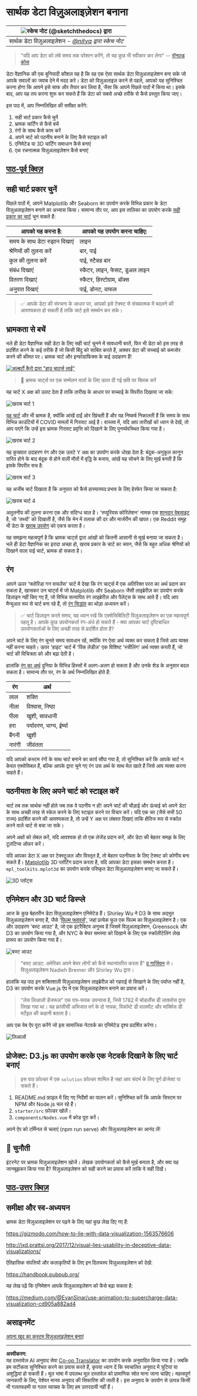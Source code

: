 <!--
CO_OP_TRANSLATOR_METADATA:
{
  "original_hash": "cfb068050337a36e348debaa502a24fa",
  "translation_date": "2025-09-05T15:00:06+00:00",
  "source_file": "3-Data-Visualization/13-meaningful-visualizations/README.md",
  "language_code": "hi"
}
-->
# सार्थक डेटा विज़ुअलाइज़ेशन बनाना

|![ स्केच नोट [(@sketchthedocs)](https://sketchthedocs.dev) द्वारा ](../../sketchnotes/13-MeaningfulViz.png)|
|:---:|
| सार्थक डेटा विज़ुअलाइज़ेशन - _[@nitya](https://twitter.com/nitya) द्वारा स्केच नोट_ |

> "यदि आप डेटा को लंबे समय तक परेशान करेंगे, तो यह कुछ भी स्वीकार कर लेगा" -- [रॉनाल्ड कोस](https://en.wikiquote.org/wiki/Ronald_Coase)

डेटा वैज्ञानिक की एक बुनियादी कौशल यह है कि वह एक ऐसा सार्थक डेटा विज़ुअलाइज़ेशन बना सके जो आपके सवालों का जवाब देने में मदद करे। डेटा को विज़ुअलाइज़ करने से पहले, आपको यह सुनिश्चित करना होगा कि आपने इसे साफ और तैयार कर लिया है, जैसा कि आपने पिछले पाठों में किया था। इसके बाद, आप यह तय करना शुरू कर सकते हैं कि डेटा को सबसे अच्छे तरीके से कैसे प्रस्तुत किया जाए।

इस पाठ में, आप निम्नलिखित की समीक्षा करेंगे:

1. सही चार्ट प्रकार कैसे चुनें  
2. भ्रामक चार्टिंग से कैसे बचें  
3. रंगों के साथ कैसे काम करें  
4. अपने चार्ट को पठनीय बनाने के लिए कैसे स्टाइल करें  
5. एनिमेटेड या 3D चार्टिंग समाधान कैसे बनाएं  
6. एक रचनात्मक विज़ुअलाइज़ेशन कैसे बनाएं  

## [पाठ-पूर्व क्विज़](https://ff-quizzes.netlify.app/en/ds/quiz/24)

## सही चार्ट प्रकार चुनें

पिछले पाठों में, आपने Matplotlib और Seaborn का उपयोग करके विभिन्न प्रकार के डेटा विज़ुअलाइज़ेशन बनाने का अभ्यास किया। सामान्य तौर पर, आप इस तालिका का उपयोग करके [सही प्रकार का चार्ट](https://chartio.com/learn/charts/how-to-select-a-data-vizualization/) चुन सकते हैं:

| आपको यह करना है:            | आपको यह उपयोग करना चाहिए:       |
| -------------------------- | ------------------------------- |
| समय के साथ डेटा रुझान दिखाएं | लाइन                            |
| श्रेणियों की तुलना करें      | बार, पाई                        |
| कुल की तुलना करें           | पाई, स्टैक्ड बार                |
| संबंध दिखाएं                | स्कैटर, लाइन, फेसट, डुअल लाइन   |
| वितरण दिखाएं                | स्कैटर, हिस्टोग्राम, बॉक्स      |
| अनुपात दिखाएं               | पाई, डोनट, वाफल                |

> ✅ आपके डेटा की संरचना के आधार पर, आपको इसे टेक्स्ट से संख्यात्मक में बदलने की आवश्यकता हो सकती है ताकि चार्ट इसे समर्थन कर सके।

## भ्रामकता से बचें

भले ही डेटा वैज्ञानिक सही डेटा के लिए सही चार्ट चुनने में सावधानी बरतें, फिर भी डेटा को इस तरह से प्रदर्शित करने के कई तरीके हैं जो किसी बिंदु को साबित करते हैं, अक्सर डेटा की सच्चाई को कमजोर करने की कीमत पर। भ्रामक चार्ट और इन्फोग्राफिक्स के कई उदाहरण हैं!

[![अल्बर्टो कैरो द्वारा "हाउ चार्ट्स लाई"](../../../../3-Data-Visualization/13-meaningful-visualizations/images/tornado.png)](https://www.youtube.com/watch?v=oX74Nge8Wkw "हाउ चार्ट्स लाई")

> 🎥 भ्रामक चार्ट्स पर एक सम्मेलन वार्ता के लिए ऊपर दी गई छवि पर क्लिक करें

यह चार्ट X अक्ष को उलट देता है ताकि तारीख के आधार पर सच्चाई के विपरीत दिखाया जा सके:

![खराब चार्ट 1](../../../../3-Data-Visualization/13-meaningful-visualizations/images/bad-chart-1.png)

[यह चार्ट](https://media.firstcoastnews.com/assets/WTLV/images/170ae16f-4643-438f-b689-50d66ca6a8d8/170ae16f-4643-438f-b689-50d66ca6a8d8_1140x641.jpg) और भी भ्रामक है, क्योंकि आंखें दाईं ओर खिंचती हैं और यह निष्कर्ष निकालती हैं कि समय के साथ विभिन्न काउंटियों में COVID मामलों में गिरावट आई है। वास्तव में, यदि आप तारीखों को ध्यान से देखें, तो आप पाएंगे कि उन्हें इस भ्रामक गिरावट प्रवृत्ति को दिखाने के लिए पुनर्व्यवस्थित किया गया है।

![खराब चार्ट 2](../../../../3-Data-Visualization/13-meaningful-visualizations/images/bad-chart-2.jpg)

यह कुख्यात उदाहरण रंग और एक उलटे Y अक्ष का उपयोग करके धोखा देता है: बंदूक-अनुकूल कानून पारित होने के बाद बंदूक से होने वाली मौतों में वृद्धि के बजाय, आंखें यह सोचने के लिए मूर्ख बनती हैं कि इसके विपरीत सच है:

![खराब चार्ट 3](../../../../3-Data-Visualization/13-meaningful-visualizations/images/bad-chart-3.jpg)

यह अजीब चार्ट दिखाता है कि अनुपात को कैसे हास्यास्पद प्रभाव के लिए हेरफेर किया जा सकता है:

![खराब चार्ट 4](../../../../3-Data-Visualization/13-meaningful-visualizations/images/bad-chart-4.jpg)

अतुलनीय की तुलना करना एक और संदिग्ध चाल है। 'स्प्यूरियस कोरिलेशन' नामक एक [शानदार वेबसाइट](https://tylervigen.com/spurious-correlations) है, जो 'तथ्यों' को दिखाती है, जैसे कि मेन में तलाक की दर और मार्जरीन की खपत। एक Reddit समूह भी डेटा के [खराब उपयोग](https://www.reddit.com/r/dataisugly/top/?t=all) को एकत्र करता है।

यह समझना महत्वपूर्ण है कि भ्रामक चार्ट्स द्वारा आंखों को कितनी आसानी से मूर्ख बनाया जा सकता है। भले ही डेटा वैज्ञानिक का इरादा अच्छा हो, खराब प्रकार के चार्ट का चयन, जैसे कि बहुत अधिक श्रेणियों को दिखाने वाला पाई चार्ट, भ्रामक हो सकता है।

## रंग

आपने ऊपर 'फ्लोरिडा गन वायलेंस' चार्ट में देखा कि रंग चार्ट्स में एक अतिरिक्त परत का अर्थ प्रदान कर सकता है, खासकर उन चार्ट्स में जो Matplotlib और Seaborn जैसी लाइब्रेरीज़ का उपयोग करके डिज़ाइन नहीं किए गए हैं, जो विभिन्न सत्यापित रंग लाइब्रेरीज़ और पैलेट्स के साथ आते हैं। यदि आप मैन्युअल रूप से चार्ट बना रहे हैं, तो [रंग सिद्धांत](https://colormatters.com/color-and-design/basic-color-theory) का थोड़ा अध्ययन करें।

> ✅ चार्ट डिज़ाइन करते समय, यह ध्यान रखें कि एक्सेसिबिलिटी विज़ुअलाइज़ेशन का एक महत्वपूर्ण पहलू है। आपके कुछ उपयोगकर्ता रंग-अंधे हो सकते हैं - क्या आपका चार्ट दृष्टिबाधित उपयोगकर्ताओं के लिए अच्छी तरह से प्रदर्शित होता है?

अपने चार्ट के लिए रंग चुनते समय सावधान रहें, क्योंकि रंग ऐसा अर्थ व्यक्त कर सकता है जिसे आप व्यक्त नहीं करना चाहते। ऊपर 'हाइट' चार्ट में 'पिंक लेडीज़' एक विशिष्ट 'स्त्रीलिंग' अर्थ व्यक्त करती हैं, जो चार्ट की विचित्रता को और बढ़ा देती है।

हालांकि [रंग का अर्थ](https://colormatters.com/color-symbolism/the-meanings-of-colors) दुनिया के विभिन्न हिस्सों में अलग-अलग हो सकता है और उनके शेड के अनुसार बदल सकता है। सामान्य तौर पर, रंग के अर्थ निम्नलिखित होते हैं:

| रंग    | अर्थ                 |
| ------ | ------------------- |
| लाल    | शक्ति               |
| नीला   | विश्वास, निष्ठा      |
| पीला   | खुशी, सावधानी       |
| हरा    | पर्यावरण, भाग्य, ईर्ष्या |
| बैंगनी | खुशी                |
| नारंगी | जीवंतता             |

यदि आपको कस्टम रंगों के साथ चार्ट बनाने का कार्य सौंपा गया है, तो सुनिश्चित करें कि आपके चार्ट न केवल एक्सेसिबल हैं, बल्कि आपके द्वारा चुने गए रंग उस अर्थ के साथ मेल खाते हैं जिसे आप व्यक्त करना चाहते हैं।

## पठनीयता के लिए अपने चार्ट को स्टाइल करें

चार्ट तब तक सार्थक नहीं होते जब तक वे पठनीय न हों! अपने चार्ट की चौड़ाई और ऊंचाई को अपने डेटा के साथ अच्छी तरह से स्केल करने के लिए स्टाइल करने पर विचार करें। यदि एक चर (जैसे सभी 50 राज्य) प्रदर्शित करने की आवश्यकता है, तो उन्हें Y अक्ष पर लंबवत दिखाएं ताकि क्षैतिज रूप से स्क्रॉल करने वाले चार्ट से बचा जा सके।

अपने अक्षों को लेबल करें, यदि आवश्यक हो तो एक लेजेंड प्रदान करें, और डेटा की बेहतर समझ के लिए टूलटिप्स ऑफर करें।

यदि आपका डेटा X अक्ष पर टेक्स्टुअल और विस्तृत है, तो बेहतर पठनीयता के लिए टेक्स्ट को कोणीय बना सकते हैं। [Matplotlib](https://matplotlib.org/stable/tutorials/toolkits/mplot3d.html) 3D प्लॉटिंग प्रदान करता है, यदि आपका डेटा इसका समर्थन करता है। `mpl_toolkits.mplot3d` का उपयोग करके परिष्कृत डेटा विज़ुअलाइज़ेशन बनाए जा सकते हैं।

![3D प्लॉट्स](../../../../3-Data-Visualization/13-meaningful-visualizations/images/3d.png)

## एनिमेशन और 3D चार्ट डिस्प्ले

आज के कुछ बेहतरीन डेटा विज़ुअलाइज़ेशन एनिमेटेड हैं। Shirley Wu ने D3 के साथ अद्भुत विज़ुअलाइज़ेशन बनाए हैं, जैसे '[फिल्म फ्लावर्स](http://bl.ocks.org/sxywu/raw/d612c6c653fb8b4d7ff3d422be164a5d/)', जहां प्रत्येक फूल एक फिल्म का विज़ुअलाइज़ेशन है। एक और उदाहरण 'बस्ट आउट' है, जो एक इंटरैक्टिव अनुभव है जिसमें विज़ुअलाइज़ेशन, Greensock और D3 का उपयोग किया गया है, और NYC के बेघर समस्या को दिखाने के लिए एक स्क्रॉलीटेलिंग लेख प्रारूप का उपयोग किया गया है।

![बस्ट आउट](../../../../3-Data-Visualization/13-meaningful-visualizations/images/busing.png)

> "बस्ट आउट: अमेरिका अपने बेघर लोगों को कैसे स्थानांतरित करता है" [द गार्जियन](https://www.theguardian.com/us-news/ng-interactive/2017/dec/20/bussed-out-america-moves-homeless-people-country-study) से। विज़ुअलाइज़ेशन Nadieh Bremer और Shirley Wu द्वारा।

हालांकि यह पाठ इन शक्तिशाली विज़ुअलाइज़ेशन लाइब्रेरीज़ को गहराई से सिखाने के लिए पर्याप्त नहीं है, D3 का उपयोग करके Vue.js ऐप में एक विज़ुअलाइज़ेशन बनाने का प्रयास करें। 

> "लेस लिआज़ों डेंजरूज़" एक पत्र-रूपक उपन्यास है, जिसे 1782 में चोडर्लोस डी लाक्लोस द्वारा लिखा गया था। यह फ्रांसीसी अभिजात वर्ग के दो नायक, विकॉम्टे डी वालमोंट और मार्क्विस डी मर्टेइल की कहानी बताता है। 

आप एक वेब ऐप पूरा करेंगे जो इस सामाजिक नेटवर्क का एनिमेटेड दृश्य प्रदर्शित करेगा। 

![लिआज़ों](../../../../3-Data-Visualization/13-meaningful-visualizations/images/liaisons.png)

## प्रोजेक्ट: D3.js का उपयोग करके एक नेटवर्क दिखाने के लिए चार्ट बनाएं

> इस पाठ फ़ोल्डर में एक `solution` फ़ोल्डर शामिल है जहां आप संदर्भ के लिए पूर्ण प्रोजेक्ट पा सकते हैं।

1. README.md फ़ाइल में दिए गए निर्देशों का पालन करें। सुनिश्चित करें कि आपके सिस्टम पर NPM और Node.js चल रहे हैं।  
2. `starter/src` फ़ोल्डर खोलें।  
3. `components/Nodes.vue` में कोड पूरा करें।  

अपने ऐप को टर्मिनल से चलाएं (npm run serve) और विज़ुअलाइज़ेशन का आनंद लें!

## 🚀 चुनौती

इंटरनेट पर भ्रामक विज़ुअलाइज़ेशन खोजें। लेखक उपयोगकर्ता को कैसे मूर्ख बनाता है, और क्या यह जानबूझकर किया गया है? विज़ुअलाइज़ेशन को सही करने का प्रयास करें ताकि वे सही दिखें।

## [पाठ-उत्तर क्विज़](https://ff-quizzes.netlify.app/en/ds/quiz/25)

## समीक्षा और स्व-अध्ययन

भ्रामक डेटा विज़ुअलाइज़ेशन पर पढ़ने के लिए यहां कुछ लेख दिए गए हैं:

https://gizmodo.com/how-to-lie-with-data-visualization-1563576606

http://ixd.prattsi.org/2017/12/visual-lies-usability-in-deceptive-data-visualizations/

ऐतिहासिक संपत्तियों और कलाकृतियों के लिए इन दिलचस्प विज़ुअलाइज़ेशन को देखें:

https://handbook.pubpub.org/

यह लेख पढ़ें कि एनिमेशन आपके विज़ुअलाइज़ेशन को कैसे बढ़ा सकता है:

https://medium.com/@EvanSinar/use-animation-to-supercharge-data-visualization-cd905a882ad4

## असाइनमेंट

[अपना खुद का कस्टम विज़ुअलाइज़ेशन बनाएं](assignment.md)

---

**अस्वीकरण**:  
यह दस्तावेज़ AI अनुवाद सेवा [Co-op Translator](https://github.com/Azure/co-op-translator) का उपयोग करके अनुवादित किया गया है। जबकि हम सटीकता सुनिश्चित करने का प्रयास करते हैं, कृपया ध्यान दें कि स्वचालित अनुवाद में त्रुटियां या अशुद्धियां हो सकती हैं। मूल भाषा में उपलब्ध मूल दस्तावेज़ को प्रामाणिक स्रोत माना जाना चाहिए। महत्वपूर्ण जानकारी के लिए, पेशेवर मानव अनुवाद की सिफारिश की जाती है। इस अनुवाद के उपयोग से उत्पन्न किसी भी गलतफहमी या गलत व्याख्या के लिए हम उत्तरदायी नहीं हैं।